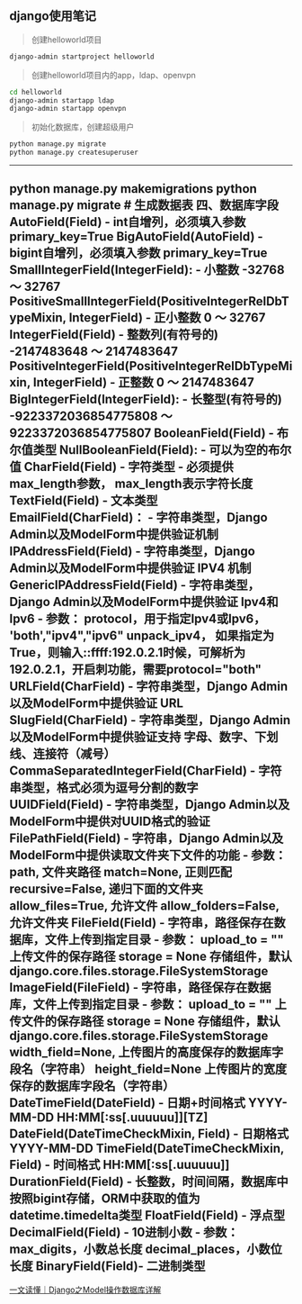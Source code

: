 ## django使用笔记
> 创建helloworld项目
```bash
django-admin startproject helloworld
```
> 创建helloworld项目内的app，ldap、openvpn
```bash
cd helloworld
django-admin startapp ldap
django-admin startapp openvpn
```
> 初始化数据库，创建超级用户
```bash
python manage.py migrate
python manage.py createsuperuser
```
---
python manage.py makemigrations 
python manage.py migrate # 生成数据表
四、数据库字段
AutoField(Field)	- int自增列，必须填入参数 primary_key=True
BigAutoField(AutoField)	- bigint自增列，必须填入参数 primary_key=True
SmallIntegerField(IntegerField):	- 小整数 -32768 ～ 32767
PositiveSmallIntegerField(PositiveIntegerRelDbTypeMixin, IntegerField)	- 正小整数 0 ～ 32767
IntegerField(Field)	- 整数列(有符号的) -2147483648 ～ 2147483647
PositiveIntegerField(PositiveIntegerRelDbTypeMixin, IntegerField)	- 正整数 0 ～ 2147483647
BigIntegerField(IntegerField):	- 长整型(有符号的) -9223372036854775808 ～ 9223372036854775807
BooleanField(Field)	- 布尔值类型
NullBooleanField(Field):	- 可以为空的布尔值
CharField(Field)	- 字符类型
	- 必须提供max_length参数， max_length表示字符长度
TextField(Field)	- 文本类型
EmailField(CharField)：	- 字符串类型，Django Admin以及ModelForm中提供验证机制
IPAddressField(Field)	- 字符串类型，Django Admin以及ModelForm中提供验证 IPV4 机制
GenericIPAddressField(Field)	- 字符串类型，Django Admin以及ModelForm中提供验证 Ipv4和Ipv6
	- 参数：
		protocol，用于指定Ipv4或Ipv6， 'both',"ipv4","ipv6"
		unpack_ipv4， 如果指定为True，则输入::ffff:192.0.2.1时候，可解析为192.0.2.1，开启刺功能，需要protocol="both"
URLField(CharField)	- 字符串类型，Django Admin以及ModelForm中提供验证 URL
SlugField(CharField)	- 字符串类型，Django Admin以及ModelForm中提供验证支持 字母、数字、下划线、连接符（减号）
CommaSeparatedIntegerField(CharField)	- 字符串类型，格式必须为逗号分割的数字
UUIDField(Field)	- 字符串类型，Django Admin以及ModelForm中提供对UUID格式的验证
FilePathField(Field)	- 字符串，Django Admin以及ModelForm中提供读取文件夹下文件的功能
	- 参数：
			path,                      文件夹路径
			match=None,                正则匹配
			recursive=False,           递归下面的文件夹
			allow_files=True,          允许文件
			allow_folders=False,       允许文件夹
FileField(Field)	- 字符串，路径保存在数据库，文件上传到指定目录
	- 参数：
		upload_to = ""      上传文件的保存路径
		storage = None      存储组件，默认django.core.files.storage.FileSystemStorage
ImageField(FileField)	- 字符串，路径保存在数据库，文件上传到指定目录
	- 参数：
		upload_to = ""      上传文件的保存路径
		storage = None      存储组件，默认django.core.files.storage.FileSystemStorage
		width_field=None,   上传图片的高度保存的数据库字段名（字符串）
		height_field=None   上传图片的宽度保存的数据库字段名（字符串）
DateTimeField(DateField)	- 日期+时间格式 YYYY-MM-DD HH:MM[:ss[.uuuuuu]][TZ]
DateField(DateTimeCheckMixin, Field)	- 日期格式      YYYY-MM-DD
TimeField(DateTimeCheckMixin, Field)	- 时间格式      HH:MM[:ss[.uuuuuu]]
DurationField(Field)	- 长整数，时间间隔，数据库中按照bigint存储，ORM中获取的值为datetime.timedelta类型
FloatField(Field)	- 浮点型
DecimalField(Field)	- 10进制小数
	- 参数：
		max_digits，小数总长度
		decimal_places，小数位长度
BinaryField(Field)- 二进制类型
---
[一文读懂｜Django之Model操作数据库详解](https://zhuanlan.zhihu.com/p/74423815)